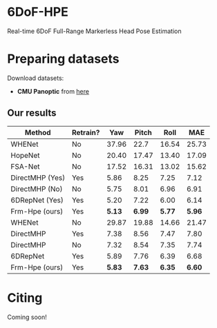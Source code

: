 # 6DoF-HPE
Real-time 6DoF Full-Range Markerless Head Pose Estimation

# Preparing datasets
Download datasets:

* **CMU Panoptic** from [here]((http://domedb.perception.cs.cmu.edu/))



## **Our results**

| Method         | Retrain? |   Yaw  |  Pitch |  Roll  |   MAE  |
|----------------|----------|--------|--------|--------|--------|
| WHENet         |   No     | 37.96  |  22.7  | 16.54  | 25.73  |
| HopeNet        |   No     | 20.40  | 17.47  | 13.40  | 17.09  |
| FSA-Net        |   No     | 17.52  | 16.31  | 13.02  | 15.62  |
| DirectMHP (Yes)|  Yes    | 5.86   | 8.25   | 7.25   | 7.12   |
| DirectMHP (No) |  No     | 5.75   | 8.01   | 6.96   | 6.91   |
| 6DRepNet (Yes) |  Yes    | 5.20   | 7.22   | 6.00   | 6.14   |
| Frm-Hpe (ours) |  Yes    | **5.13**   | **6.99**   | **5.77**   | **5.96**   |
| WHENet         |   No     | 29.87  | 19.88  | 14.66  | 21.47  |
| DirectMHP      |  Yes     | 7.38   | 8.56   | 7.47   | 7.80   |
| DirectMHP      |  No     | 7.32   | 8.54   | 7.35   | 7.74   |
| 6DRepNet       |  Yes    | 5.89   | 7.76   | 6.39   | 6.68   |
| Frm-Hpe (ours) |  Yes    | **5.83**   | **7.63**   | **6.35**   | **6.60** |








# Citing

Coming soon!
